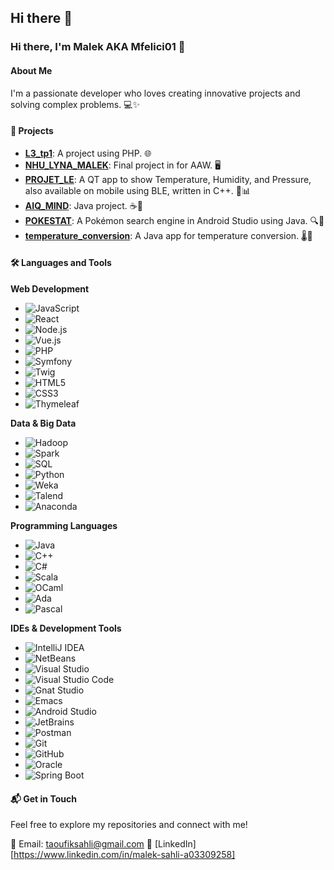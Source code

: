 ## Hi there 👋

### Hi there, I'm Malek AKA Mfelici01  👋

#### About Me
I'm a passionate developer who loves creating innovative projects and solving complex problems. 💻✨

#### 🚀 Projects
- **[L3_tp1](https://github.com/mfelici01/L3_tp1)**: A project using PHP. 🌐
- **[NHU_LYNA_MALEK](https://github.com/mfelici01/NHU_LYNA_MALEK)**: Final project in for AAW. 🖥️
- **[PROJET_LE](https://github.com/mfelici01/PROJET_LE)**: A QT app to show Temperature, Humidity, and Pressure, also available on mobile using BLE, written in C++. 📱📊
- **[AIQ_MIND](https://github.com/mfelici01/AIQ_MIND)**: Java project. ☕🤖
- **[POKESTAT](https://github.com/mfelici01/POKESTAT)**: A Pokémon search engine in Android Studio using Java. 🔍📱
- **[temperature_conversion](https://github.com/mfelici01/temperature_conversion)**: A Java app for temperature conversion. 🌡️🔄

#### 🛠️ Languages and Tools

**Web Development**
- ![JavaScript](https://img.shields.io/badge/-JavaScript-F7DF1E?style=flat-square&logo=javascript&logoColor=black)
- ![React](https://img.shields.io/badge/-React-61DAFB?style=flat-square&logo=react&logoColor=black)
- ![Node.js](https://img.shields.io/badge/-Node.js-339933?style=flat-square&logo=node-dot-js&logoColor=white)
- ![Vue.js](https://img.shields.io/badge/-Vue.js-4FC08D?style=flat-square&logo=vue-dot-js&logoColor=white)
- ![PHP](https://img.shields.io/badge/-PHP-777BB4?style=flat-square&logo=php&logoColor=white)
- ![Symfony](https://img.shields.io/badge/-Symfony-000000?style=flat-square&logo=symfony&logoColor=white)
- ![Twig](https://img.shields.io/badge/-Twig-339933?style=flat-square&logo=twig&logoColor=white)
- ![HTML5](https://img.shields.io/badge/-HTML5-E34F26?style=flat-square&logo=html5&logoColor=white)
- ![CSS3](https://img.shields.io/badge/-CSS3-1572B6?style=flat-square&logo=css3&logoColor=white)
- ![Thymeleaf](https://img.shields.io/badge/-Thymeleaf-005F0F?style=flat-square&logo=thymeleaf&logoColor=white)

**Data & Big Data**
- ![Hadoop](https://img.shields.io/badge/-Hadoop-66CCFF?style=flat-square&logo=apache-hadoop&logoColor=black)
- ![Spark](https://img.shields.io/badge/-Spark-E25A1C?style=flat-square&logo=apache-spark&logoColor=white)
- ![SQL](https://img.shields.io/badge/-SQL-4479A1?style=flat-square&logo=postgresql&logoColor=white)
- ![Python](https://img.shields.io/badge/-Python-3776AB?style=flat-square&logo=python&logoColor=white)
- ![Weka](https://img.shields.io/badge/-Weka-FF7F0E?style=flat-square&logo=weka&logoColor=white)
- ![Talend](https://img.shields.io/badge/-Talend-FF6D00?style=flat-square&logo=talend&logoColor=white)
- ![Anaconda](https://img.shields.io/badge/-Anaconda-44A833?style=flat-square&logo=anaconda&logoColor=white)

**Programming Languages**
- ![Java](https://img.shields.io/badge/-Java-007396?style=flat-square&logo=java&logoColor=white)
- ![C++](https://img.shields.io/badge/-C++-00599C?style=flat-square&logo=c%2B%2B&logoColor=white)
- ![C#](https://img.shields.io/badge/-C%23-239120?style=flat-square&logo=c-sharp&logoColor=white)
- ![Scala](https://img.shields.io/badge/-Scala-DC322F?style=flat-square&logo=scala&logoColor=white)
- ![OCaml](https://img.shields.io/badge/-OCaml-EC6813?style=flat-square&logo=ocaml&logoColor=white)
- ![Ada](https://img.shields.io/badge/-Ada-494848?style=flat-square&logo=ada&logoColor=white)
- ![Pascal](https://img.shields.io/badge/-Pascal-00599C?style=flat-square&logo=pascal&logoColor=white)

**IDEs & Development Tools**
- ![IntelliJ IDEA](https://img.shields.io/badge/-IntelliJ%20IDEA-000000?style=flat-square&logo=intellij-idea&logoColor=white)
- ![NetBeans](https://img.shields.io/badge/-Apache%20NetBeans-1B6AC6?style=flat-square&logo=apache-netbeans-ide&logoColor=white)
- ![Visual Studio](https://img.shields.io/badge/-Visual%20Studio-5C2D91?style=flat-square&logo=visual-studio&logoColor=white)
- ![Visual Studio Code](https://img.shields.io/badge/-VS%20Code-007ACC?style=flat-square&logo=visual-studio-code&logoColor=white)
- ![Gnat Studio](https://img.shields.io/badge/-Gnat%20Studio-000080?style=flat-square&logo=gnat&logoColor=white)
- ![Emacs](https://img.shields.io/badge/-Emacs-7F5AB6?style=flat-square&logo=gnu-emacs&logoColor=white)
- ![Android Studio](https://img.shields.io/badge/-Android%20Studio-3DDC84?style=flat-square&logo=android-studio&logoColor=white)
- ![JetBrains](https://img.shields.io/badge/-JetBrains-000000?style=flat-square&logo=jetbrains&logoColor=white)
- ![Postman](https://img.shields.io/badge/-Postman-FF6C37?style=flat-square&logo=postman&logoColor=white)
- ![Git](https://img.shields.io/badge/-Git-F05032?style=flat-square&logo=git&logoColor=white)
- ![GitHub](https://img.shields.io/badge/-GitHub-181717?style=flat-square&logo=github&logoColor=white)
- ![Oracle](https://img.shields.io/badge/-Oracle-F80000?style=flat-square&logo=oracle&logoColor=white)
- ![Spring Boot](https://img.shields.io/badge/-Spring%20Boot-6DB33F?style=flat-square&logo=spring-boot&logoColor=white)

#### 📬 Get in Touch
Feel free to explore my repositories and connect with me!

📧 Email: taoufiksahli@gmail.com
🔗 [LinkedIn][https://www.linkedin.com/in/malek-sahli-a03309258]

